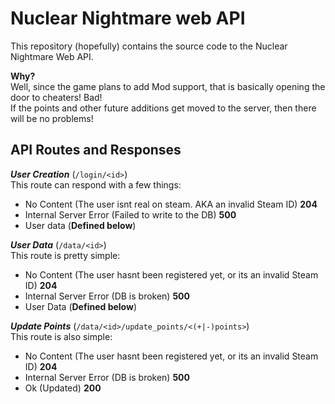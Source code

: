 # Nuclear Nightmare web API


This repository (hopefully) contains the source code to the Nuclear Nightmare Web API.

**Why?**\
Well, since the game plans to add Mod support, that is basically opening the door to cheaters! Bad!\
If the points and other future additions get moved to the server, then there will be no problems!

## API Routes and Responses

***User Creation*** (`/login/<id>`)\
This route can respond with a few things:
- No Content (The user isnt real on steam. AKA an invalid Steam ID) **204**
- Internal Server Error (Failed to write to the DB) **500**
- User data (**Defined below**)

***User Data*** (`/data/<id>`)\
This route is pretty simple:
- No Content (The user hasnt been registered yet, or its an invalid Steam ID) **204**
- Internal Server Error (DB is broken) **500**
- User Data (**Defined below**)

***Update Points*** (`/data/<id>/update_points/<(+|-)points>`)\
This route is also simple:
- No Content (The user hasnt been registered yet, or its an invalid Steam ID) **204**
- Internal Server Error (DB is broken) **500**
- Ok (Updated) **200**